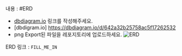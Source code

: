 내용 :
#ERD 
- [dbdiagram.io](https://dbdiagram.io/home) 링크를 작성해주세요.
- [dbdigram.io] https://dbdiagram.io/d/642a32b25758ac5f17262532  
- png Export된 파일을 레포지토리에 업로드하세요.
![ERD](https://user-images.githubusercontent.com/127010049/229395074-3a65aca5-eea4-4d36-970c-c82fb6c69601.png)

ERD 링크 : `FILL_ME_IN`
